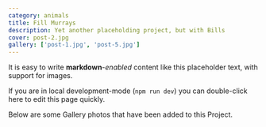 ```yaml
---
category: animals
title: Fill Murrays
description: Yet another placeholding project, but with Bills
cover: post-2.jpg
gallery: ['post-1.jpg', 'post-5.jpg']
---
```


It is easy to write **markdown**-*enabled* content like this placeholder text, with support for images.

If you are in local development-mode (`npm run dev`) you can double-click here to edit this page quickly.

Below are some Gallery photos that have been added to this Project.
